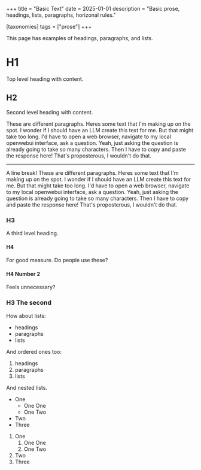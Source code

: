+++
title = "Basic Text"
date = 2025-01-01
description = "Basic prose, headings, lists, paragraphs, horizonal rules."

[taxonomies]
tags = ["prose"]
+++

This page has examples of headings, paragraphs, and lists.

<!-- more -->

# H1

Top level heading with content.

## H2

Second level heading with content.

These are different paragraphs.  Heres some text that I'm making up on the spot.  I wonder if I should have an LLM create this text for me.  But that might take too long.  I'd have to open a web browser, navigate to my local openwebui interface, ask a question.  Yeah, just asking the question is already going to take so many characters.  Then I have to copy and paste the response here!  That's proposterous, I wouldn't do that.

---

A line break! These are different paragraphs.  Heres some text that I'm making up on the spot.  I wonder if I should have an LLM create this text for me.  But that might take too long.  I'd have to open a web browser, navigate to my local openwebui interface, ask a question.  Yeah, just asking the question is already going to take so many characters.  Then I have to copy and paste the response here!  That's proposterous, I wouldn't do that.

### H3

A third level heading.

#### H4

For good measure.  Do people use these?

#### H4 Number 2

Feels unnecessary?

### H3 The second

How about lists:

* headings
* paragraphs
* lists

And ordered ones too:

1. headings
2. paragraphs
3. lists

And nested lists.

* One
    * One One
    * One Two
* Two
* Three

1. One
    1. One One
    1. One Two
1. Two
1. Three
